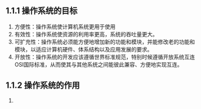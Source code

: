 ## 1.1.1 操作系统的目标

1. 方便性：操作系统使计算机系统更用于使用
2. 有效性：操作系统使资源的利用率更高，系统的吞吐量更大。
3. 可扩充性：操作系统必须能方便地增加新的功能和模块，并能修改老的功能和模块，以适应计算机硬件、体系结构以及应用发展的要求。
4. 开放性：操作系统的开发应该遵循世界标准规范，特别时候遵循开放系统互连OSI国际标准，从而使其与其他系统之间能彼此兼容、方便地实现互连。

## 1.1.2 操作系统的作用

1. 